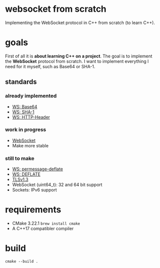 # websocket from scratch
Implementing the WebSocket protocol in C++ from scratch (to learn C++). 

# goals
First of all it is **about learning C++ on a project**. The goal is to implement the **WebSocket** protocol from scratch. I want to implement everything I need for it myself, such as Base64 or SHA-1.  

## standards
### already implemented
- [WS: Base64](https://datatracker.ietf.org/doc/html/rfc4648#section-4)
- [WS: SHA-1](https://datatracker.ietf.org/doc/html/rfc3174)
- [WS: HTTP-Header](https://datatracker.ietf.org/doc/html/rfc2616)
### work in progress
- [WebSocket](https://datatracker.ietf.org/doc/html/rfc6455)
- Make more stable
### still to make
- [WS: permessage-deflate](https://www.rfc-editor.org/rfc/rfc7692.html)
- [WS: DEFLATE](https://www.rfc-editor.org/rfc/rfc1951)
- [TLSv1.3](https://datatracker.ietf.org/doc/html/rfc8446)
- WebSocket (uint64_t): 32 and 64 bit support
- Sockets: IPv6 support 

# requirements
- CMake 3.22.1 `brew install cmake`
- A C++17 compatibler compiler

# build
```
cmake --build .
```